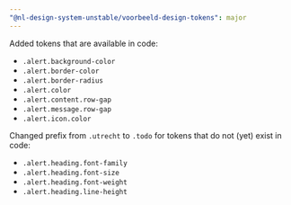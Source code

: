 ```yaml
---
"@nl-design-system-unstable/voorbeeld-design-tokens": major
---
```


Added tokens that are available in code:
- `.alert.background-color`
- `.alert.border-color`
- `.alert.border-radius`
- `.alert.color`
- `.alert.content.row-gap`
- `.alert.message.row-gap`
- `.alert.icon.color`

Changed prefix from `.utrecht` to `.todo` for tokens that do not (yet) exist in code:
- `.alert.heading.font-family`
- `.alert.heading.font-size`
- `.alert.heading.font-weight`
- `.alert.heading.line-height`
